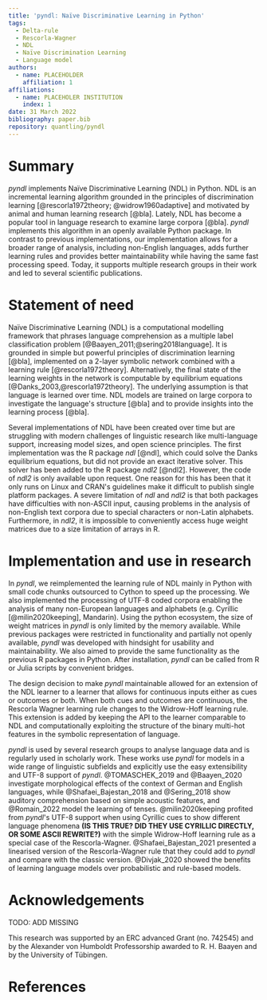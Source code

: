 ```yaml
---
title: 'pyndl: Naïve Discriminative Learning in Python'
tags:
  - Delta-rule
  - Rescorla-Wagner
  - NDL
  - Naïve Discrimination Learning
  - Language model
authors:
  - name: PLACEHOLDER
    affiliation: 1
affiliations:
  - name: PLACEHOLER INSTITUTION
    index: 1    
date: 31 March 2022
bibliography: paper.bib
repository: quantling/pyndl
---
```


# Summary

<!-- A summary describing the high-level functionality and purpose of the software for a diverse, non-specialist audience --> 
*pyndl* implements Naïve Discriminative Learning (NDL) in Python. NDL is an incremental learning algorithm grounded in the principles of discrimination learning [@rescorla1972theory; @widrow1960adaptive] and motivated by animal and human learning research [@bla]. Lately, NDL has become a popular tool in language research to examine large corpora [@bla]. *pyndl* implements this algorithm in an openly available Python package. In contrast to previous implementations, our implementation allows for a broader range of analysis, including non-English languages, adds further learning rules and provides better maintainability while having the same fast processing speed. Today, it supports multiple research groups in their work and led to several scientific publications.


# Statement of need

<!-- General problem --> 
Naïve Discriminative Learning (NDL) is a computational modelling framework that phrases language comprehension as a multiple label classification problem [@Baayen_2011;@sering2018language]. It is grounded in simple but powerful principles of discrimination learning [@bla], implemented on a 2-layer symbolic network combined with a learning rule [@rescorla1972theory]. Alternatively, the final state of the learning weights in the network is computable by equilibrium equations [@Danks_2003,@rescorla1972theory]. The underlying assumption is that language is learned over time. NDL models are trained on large corpora to investigate the language's structure [@bla] and to provide insights into the learning process [@bla].


<!-- Which implementations are out there? --> 
Several implementations of NDL have been created over time but are struggling with modern challenges of linguistic research like multi-language support, increasing model sizes, and open science principles. The first implementation was the R package *ndl* [@ndl], which could solve the Danks equilibrium equations, but did not provide an exact iterative solver. This solver has been added to the R package *ndl2* [@ndl2]. However, the code of *ndl2* is only available upon request. One reason for this has been that it only runs on Linux and CRAN's guidelines make it difficult to publish single platform packages. A severe limitation of *ndl* and *ndl2* is that both packages have difficulties with non-ASCII input, causing problems in the analysis of non-English text corpora due to special characters or non-Latin alphabets. Furthermore, in *ndl2*, it is impossible to conveniently access huge weight matrices due to a size limitation of arrays in R.


# Implementation and use in research

<!-- Short description of pyndl --> 
In *pyndl*, we reimplemented the learning rule of NDL mainly in Python with small code chunks outsourced to Cython to speed up the processing. We also implemented the processing of UTF-8 coded corpora enabling the analysis of many non-European languages and alphabets (e.g. Cyrillic [@milin2020keeping], Mandarin). Using the python ecosystem, the size of weight matrices in *pyndl* is only limited by the memory available. While previous packages were restricted in functionality and partially not openly available, *pyndl* was developed with hindsight for usability and maintainability. We also aimed to provide the same functionality as the previous R packages in Python. After installation, *pyndl* can be called from R or Julia scripts by convenient bridges.

<!-- WH extension of pyndl -->
The design decision to make *pyndl* maintainable allowed for an extension of the NDL learner to a learner that allows for continuous inputs either as cues or outcomes or both. When both cues and outcomes are continuous, the Rescorla Wagner learning rule changes to the Widrow-Hoff learning rule. This extension is added by keeping the API to the learner comparable to NDL and computationally exploiting the structure of the binary multi-hot features in the symbolic representation of language.

<!-- Pyndl in research --> 
*pyndl* is used by several research groups to analyse language data and is regularly used in scholarly work.
These works use *pyndl* for models in a wide range of linguistic subfields and explicitly use the easy extensibility and UTF-8 support of *pyndl*. 
@TOMASCHEK_2019 and @Baayen_2020 investigate morphological effects of the context of German and English languages, while @Shafaei_Bajestan_2018 and @Sering_2018 
show auditory comprehension based on simple acoustic features, and @Romain_2022 model the learning of tenses. 
@milin2020keeping profited from *pyndl*'s UTF-8 support when using Cyrillic cues to show different language phenomena **(IS THIS TRUE? DID THEY USE CYRILLIC DIRECTLY, OR SOME ASCII REWRITE?)** with the simple Widrow-Hoff learning rule as a special case of the Rescorla-Wagner.
@Shafaei_Bajestan_2021 presented a linearised version of the Rescorla-Wagner rule that they could add to *pyndl* and compare with the classic version. @Divjak_2020 showed the benefits of learning language models over probabilistic and rule-based models.


# Acknowledgements

TODO: ADD MISSING


This research was supported by an ERC advanced Grant (no. 742545) and by the Alexander von Humboldt Professorship awarded to R. H. Baayen and by the University of Tübingen.

# References

